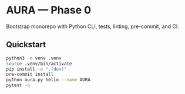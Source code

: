 # AURA — Phase 0

Bootstrap monorepo with Python CLI, tests, linting, pre-commit, and CI.

## Quickstart
```bash
python3 -m venv .venv
source .venv/bin/activate
pip install -e ".[dev]"
pre-commit install
python aura.py hello --name AURA
pytest -q
